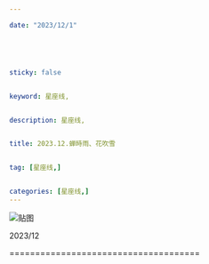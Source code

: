 ```yaml
---

date: "2023/12/1"





sticky: false


keyword: 星座线,


description: 星座线,


title: 2023.12.蝉時雨、花吹雪


tag: [星座线,]


categories: [星座线,]
---
```

![贴图](https://cdn.donmai.us/sample/95/f7/__fuwawa_abyssgard_hololive_and_1_more_drawn_by_mononn0212__sample-95f7a40f242fe6764302ec651217a606.jpg)

2023/12



=====================================